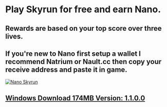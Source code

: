 # Play Skyrun for free and earn Nano.
## Rewards are based on your top score over three lives.
## If you're new to Nano first setup a wallet I recommend Natrium or Nault.cc then copy your receive address and paste it in game.
[![Nano Skyrun](https://img.youtube.com/vi/EUSL3VeemuM/0.jpg)](https://www.youtube.com/watch?v=EUSL3VeemuM "Nano Skyrun")  
## [Windows Download 174MB Version: 1.1.0.0](https://drive.google.com/file/d/1_cB7dzQ2Mi79jD4_83U3F16Ss16ReTlV/view?usp=sharing)
